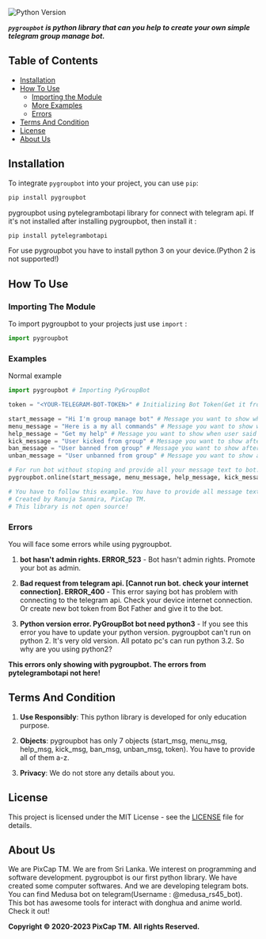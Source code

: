 
![Python Version](https://img.shields.io/badge/python-3.9-blue.svg)

**_`pygroupbot` is python library that can you help to create your own simple telegram group manage bot._**

## Table of Contents

- [Installation](#installation)
- [How To Use](#how-to-use)
  - [Importing the Module](#importing-the-module)
  - [More Examples](#examples)
  - [Errors](#errors)
- [Terms And Condition](#terms-and-condition)
- [License](#license)
- [About Us](#about-us)

## Installation

To integrate `pygroupbot` into your project, you can use `pip`:

```bash
pip install pygroupbot
```

pygroupbot using pytelegrambotapi library for connect with telegram api. If it's not installed after installing pygroupbot, then install it :

```bash
pip install pytelegrambotapi
```

For use pygroupbot you have to install python 3 on your device.(Python 2 is not supported!)

## How To Use

### Importing The Module

To import pygroupbot to your projects just use `import` :

```python
import pygroupbot
```

### Examples

Normal example

```python
import pygroupbot # Importing PyGroupBot

token = "<YOUR-TELEGRAM-BOT-TOKEN>" # Initializing Bot Token(Get it from @botfather)

start_message = "Hi I'm group manage bot" # Message you want to show when user said /start
menu_message = "Here is a my all commands" # Message you want to show when user said /menu
help_message = "Get my help" # Message you want to show when user said /help
kick_message = "User kicked from group" # Message you want to show after user kick
ban_message = "User banned from group" # Message you want to show after user ban
unban_message = "User unbanned from group" # Message you want to show after  user unban

# For run bot without stoping and provide all your message text to bot.
pygroupbot.online(start_message, menu_message, help_message, kick_message, ban_message, unban_message, token)

# You have to follow this example. You have to provide all message text a-z. If not bot will not run.
# Created by Ranuja Sanmira, PixCap TM.
# This library is not open source!
```

### Errors

You will face some errors while using pygroupbot.

1. **bot hasn't admin rights. ERROR_523** - Bot hasn't admin rights. Promote your bot as admin.

2. **Bad request from telegram api. [Cannot run bot. check your internet connection]. ERROR_400** - This error saying bot has problem with connecting to the telegram api. Check your device internet connection. Or create new bot token from Bot Father and give it to the bot.

3. **Python version error. PyGroupBot bot need python3** - If you see this error you have to update your python version. pygroupbot can't run on python 2. It's very old version. All potato pc's can run python 3.2. So why are you using python2?

**This errors only showing with pygroupbot. The errors from pytelegrambotapi not here!**

## Terms And Condition

1. **Use Responsibly**: This python library is developed for only education purpose.

2. **Objects**: pygroupbot has only 7 objects (start_msg, menu_msg, help_msg, kick_msg, ban_msg, unban_msg, token). You have to provide all of them a-z.

3. **Privacy**: We do not store any details about you.

## License

This project is licensed under the MIT License - see the [LICENSE](LICENSE) file for details.

## About Us

We are PixCap TM. We are from Sri Lanka. We interest on programming and software development. pygroupbot is our first python library. We have created some computer softwares. And we are developing telegram bots. You can find Medusa bot on telegram(Username : @medusa_rs45_bot). This bot has awesome tools for interact with donghua and anime world. Check it out!

**Copyright © 2020-2023 PixCap TM.**
**All rights Reserved.**

